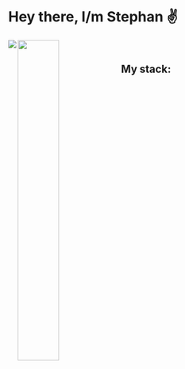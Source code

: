 # Hey there, I/m Stephan ✌️ #

<img align="left" src="https://github-readme-stats.vercel.app/api?username=stfn-ko&count_private=true&show_icons=true&theme=github-dark"/>

<img align="left" width="40.7%" src="https://github-readme-stats.vercel.app/api/top-langs/?username=stfn-ko&theme=github-dark&layout=compact&langs_count=6&hide=javascript,html"/>

<br>

## My stack:




